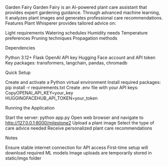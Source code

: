 Garden Fairy
Garden Fairy is an AI-powered plant care assistant that provides expert gardening guidance. Through advanced machine learning, it analyzes plant images and generates professional care recommendations.
Features
Plant Whisperer provides tailored advice on:

Light requirements
Watering schedules
Humidity needs
Temperature preferences
Pruning techniques
Propagation methods

Dependencies

Python 3.12+
Flask
OpenAI API key
Hugging Face account and API token
Key packages: transformers, langchain, pandas, chromadb

Quick Setup

Create and activate a Python virtual environment
Install required packages: pip install -r requirements.txt
Create .env file with your API keys:
CopyOPENAI_API_KEY=your_key
HUGGINGFACEHUB_API_TOKEN=your_token


Running the Application

Start the server: python app.py
Open web browser and navigate to http://127.0.0.1:8000/milestone2
Upload a plant image
Select the type of care advice needed
Receive personalized plant care recommendations

Notes

Ensure stable internet connection for API access
First-time setup will download required ML models
Image uploads are temporarily stored in static/imgs folder
